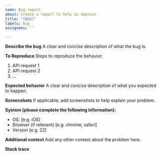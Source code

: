 ```yaml
---
name: Bug report
about: Create a report to help us improve
title: "[BUG]"
labels: bug
assignees: ''

---
```


**Describe the bug**
A clear and concise description of what the bug is.

**To Reproduce**
Steps to reproduce the behavior:
1. API request 1
2. API request 2
3. ...

**Expected behavior**
A clear and concise description of what you expected to happen.

**Screenshots**
If applicable, add screenshots to help explain your problem.

**System (please complete the following information):**
 - OS: [e.g. iOS]
 - Browser (if relevant) [e.g. chrome, safari]
 - Version [e.g. 22]

**Additional context**
Add any other context about the problem here.

**Stack trace**
